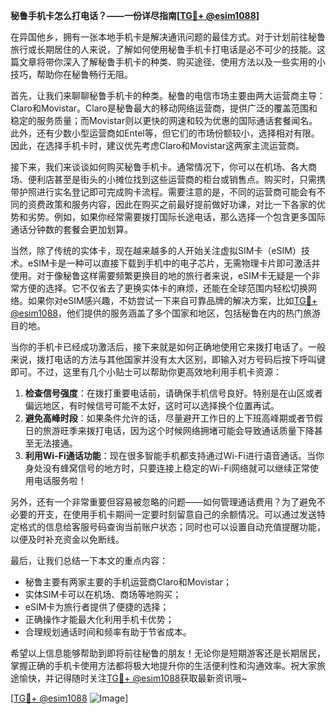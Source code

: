 **秘鲁手机卡怎么打电话？——一份详尽指南[[TG💪+ @esim1088](https://t.me/s/esim1088)]**

在异国他乡，拥有一张本地手机卡是解决通讯问题的最佳方式。对于计划前往秘鲁旅行或长期居住的人来说，了解如何使用秘鲁手机卡打电话是必不可少的技能。这篇文章将带你深入了解秘鲁手机卡的种类、购买途径、使用方法以及一些实用的小技巧，帮助你在秘鲁畅行无阻。

首先，让我们来聊聊秘鲁手机卡的种类。秘鲁的电信市场主要由两大运营商主导：Claro和Movistar。Claro是秘鲁最大的移动网络运营商，提供广泛的覆盖范围和稳定的服务质量；而Movistar则以更快的网速和较为优惠的国际通话套餐闻名。此外，还有少数小型运营商如Entel等，但它们的市场份额较小，选择相对有限。因此，在选择手机卡时，建议优先考虑Claro和Movistar这两家主流运营商。

接下来，我们来谈谈如何购买秘鲁手机卡。通常情况下，你可以在机场、各大商场、便利店甚至是街头的小摊位找到这些运营商的柜台或销售点。购买时，只需携带护照进行实名登记即可完成购卡流程。需要注意的是，不同的运营商可能会有不同的资费政策和服务内容，因此在购买之前最好提前做好功课，对比一下各家的优势和劣势。例如，如果你经常需要拨打国际长途电话，那么选择一个包含更多国际通话分钟数的套餐会更加划算。

当然，除了传统的实体卡，现在越来越多的人开始关注虚拟SIM卡（eSIM）技术。eSIM卡是一种可以直接下载到手机中的电子芯片，无需物理卡片即可激活并使用。对于像秘鲁这样需要频繁更换目的地的旅行者来说，eSIM卡无疑是一个非常方便的选择。它不仅省去了更换实体卡的麻烦，还能在全球范围内轻松切换网络。如果你对eSIM感兴趣，不妨尝试一下来自可靠品牌的解决方案，比如[TG💪+ @esim1088](https://t.me/s/esim1088)，他们提供的服务涵盖了多个国家和地区，包括秘鲁在内的热门旅游目的地。

当你的手机卡已经成功激活后，接下来就是如何正确地使用它来拨打电话了。一般来说，拨打电话的方法与其他国家并没有太大区别，即输入对方号码后按下呼叫键即可。不过，这里有几个小贴士可以帮助你更高效地利用手机卡资源：

1. **检查信号强度**：在拨打重要电话前，请确保手机信号良好。特别是在山区或者偏远地区，有时候信号可能不太好，这时可以选择换个位置再试。
2. **避免高峰时段**：如果条件允许的话，尽量避开工作日的上下班高峰期或者节假日的旅游旺季来拨打电话，因为这个时候网络拥堵可能会导致通话质量下降甚至无法接通。
3. **利用Wi-Fi通话功能**：现在很多智能手机都支持通过Wi-Fi进行语音通话。当你身处没有蜂窝信号的地方时，只要连接上稳定的Wi-Fi网络就可以继续正常使用电话服务啦！

另外，还有一个非常重要但容易被忽略的问题——如何管理通话费用？为了避免不必要的开支，在使用手机卡期间一定要时刻留意自己的余额情况。可以通过发送特定格式的信息给客服号码查询当前账户状态；同时也可以设置自动充值提醒功能，以便及时补充资金以免断线。

最后，让我们总结一下本文的重点内容：
- 秘鲁主要有两家主要的手机运营商Claro和Movistar；
- 实体SIM卡可以在机场、商场等地购买；
- eSIM卡为旅行者提供了便捷的选择；
- 正确操作才能最大化利用手机卡优势；
- 合理规划通话时间和频率有助于节省成本。

希望以上信息能够帮助到即将前往秘鲁的朋友！无论你是短期游客还是长期居民，掌握正确的手机卡使用方法都将极大地提升你的生活便利性和沟通效率。祝大家旅途愉快，并记得随时关注[TG💪+ @esim1088](https://t.me/s/esim1088)获取最新资讯哦~ 

[[TG💪+ @esim1088](https://t.me/s/esim1088) ![Image](https://i.postimg.cc/4NQfJmqS/Snipaste-2025-05-13-00-14-12.png)]